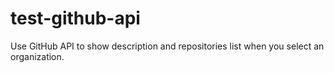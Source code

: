 # test-github-api
Use GitHub API to show description and repositories list when you select an organization.
